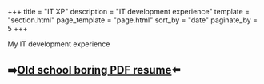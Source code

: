 +++
title = "IT XP"
description = "IT development experience"
template = "section.html"
page_template = "page.html"
sort_by = "date" 
paginate_by = 5
+++

My IT development experience

## ➡️[Old school boring PDF resume](/docs/CV-Touzouli-en.pdf)⬅️
